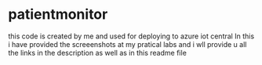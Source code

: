 # patientmonitor
this code is created by me and used for deploying to azure iot central
In this i have provided the screeenshots at my pratical labs and i wll provide u all the links in the description as well as in this readme file
